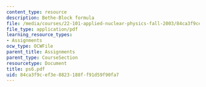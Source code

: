 ```yaml
---
content_type: resource
description: Bethe-Block formula
file: /media/courses/22-101-applied-nuclear-physics-fall-2003/84ca3f9cef3e8823188ff91d59f90fa7_ps6.pdf
file_type: application/pdf
learning_resource_types:
- Assignments
ocw_type: OCWFile
parent_title: Assignments
parent_type: CourseSection
resourcetype: Document
title: ps6.pdf
uid: 84ca3f9c-ef3e-8823-188f-f91d59f90fa7
---
```

